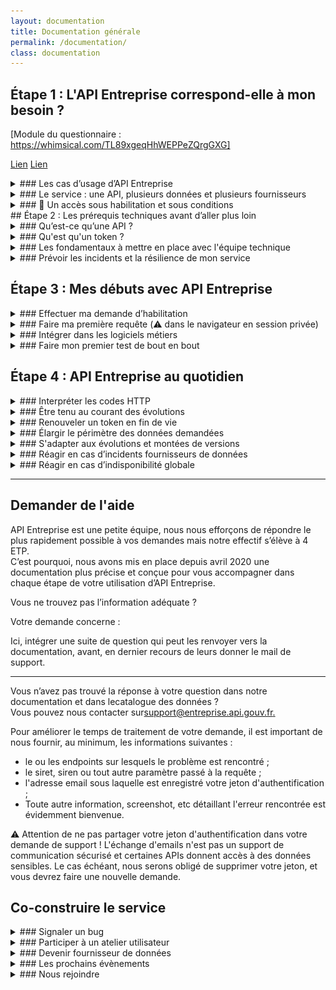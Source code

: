 ```yaml
---
layout: documentation
title: Documentation générale
permalink: /documentation/
class: documentation
---
```

## Étape 1 : L'API Entreprise correspond-elle à mon besoin ?

\[Module du questionnaire : https://whimsical.com/TL89xgeqHhWEPPeZQrgGXG]

<a class="tpl-button tpl-button--alternate" href="lien">Lien</a>
<a class="tpl-button tpl-button--primary" href="lien">Lien</a>

<details class="fold">
<summary>
### Les cas d’usage d’API Entreprise
</summary>

API Entreprise répond à deux grands types d’usages :

<details class="fold">
<summary>
###### Le pré-remplissage d'un formulaire à destination du public
</summary>

Vous pouvez mettre en place une aide à la saisie pour vos usagers, avec les endpoints `entreprises`, `etablissements` et `associations`. L’usager renseigne son numéro de SIRET, ou toute autre valeur discriminante ; le formulaire est alors pré-rempli des champs disponibles par votre API.

{:.tpl-notification}
La création d’un formulaire pré-rempli est faite pour assister l’usager, celui-ci doit toujours pouvoir amender, rectifier ces mêmes informations sans difficultés.

> L'AIFE a mis en place une démarche dématérialisée pour permettre aux entreprises d’obtenir leur [document Unique de Marché Européen](https://dume.chorus-pro.gouv.fr/). Elle utilise l'API Entreprise pour pré-remplir les formulaires de ses utilisateurs 

⚠️ **Le pré-remplissage est possible uniquement pour des APIs distribuant des informations publiques.**
Par exemple, l’endpoint `entreprise` qui regroupe des données ouvertes et fermées, ne peut être utilisé pour le pré-remplissage, que **si et seulement si** les entreprises non-diffusibles (dont les données sont confidentielles) ne sont pas appelées.

ℹ️ **Quel avantage à passer par API Entreprise si les données sont libres ?** API Entreprise vous simplifie l'implémentation de cette aide à la saisie, en vous donnant accès à une information structurée, facilement intégrable dans votre produit.

</details>

<details class="fold">
<summary>
###### L’obtention d’une donnée en back office par un agent habilité
</summary>

L'API entreprise sert aux agents habilités à récupérer automatiquement des informations, elle donne accès : 

* soit à des justificatifs, certificats, bilans, ... papier numérisés ou document PDF ;
* soit à la donnée brute, décrite par un champ JSON, qui permet une automatisation plus performante encore.
* soit les deux.

</details>

<center>
<a class="tpl-button tpl-button--primary" href="../cas_usage/">Découvrir tous les cas d'usage</a>
</center>

</details>

<details class="fold">
<summary>
### Le service : une API, plusieurs données et plusieurs fournisseurs
</summary>
#### Les qualités du service

**API Entreprise démarche les administrations et fait les différentes demandes d’accès.** Si votre demande d'habilitation est validée, vous avez une seule clé d’accès sécurisée. De plus, API Entreprise agrège et vous restitue les connaissances techniques et métiers.

{:.tpl-notification}
Sans API Entreprise, vous êtes obligé de demander toutes les APIs nécessaires à votre service, auprès des différentes administrations. Cette recherche n'est pas forcément fructueuse car les organisations n'ont pas toujours un site ou un contact public pour leurs APIs ; par ailleurs, vous devez ensuite comprendre plusieurs système techniques, générer plusieurs mots de passe, collaborer avec plusieurs contacts techniques et métier.

#### La liste exhaustive des données

##### Informations générales <a id="infos_generales"></a>

{:.tpl-table}
| Données                                              |        Producteur        |                 Endpoint                  |        Type         |    Ouverture    |
| ----------------------------------------------------- |:------------------------:|:-----------------------------------------:|:-------------------:|:---------------:|
| [Données de référence d'une entreprise](../catalogue/#entreprises){:target="_blank"}                  |    INSEE & Infogreffe    |            `entreprises`            |    données JSON     |    publiques    |
| [Données de référence d'un établissement](../catalogue/#etablissements){:target="_blank"}                |          INSEE           |          `etablissements`           |    données JSON     |    publiques    |
| [Extrait  RCS](../catalogue/#extrait_rcs_infogreffe){:target="_blank"}                                           |        Infogreffe        |         `extraits_rcs_infogreffe`         |    données JSON     |    publiques    |
| [Informations déclaratives d'une association](../catalogue/#associations){:target="_blank"}                 | Ministère de l'Intérieur |              `associations`               |    données JSON     |    publiques    |
| [Divers documents d'une association](../catalogue/#documents_associations){:target="_blank"}                     | Ministère de l'Intérieur |         `documents_associations`          |     PDF (image)     |    publiques    |
| [Actes](../catalogue/#actes_inpi){:target="_blank"}                     | INPI |         `actes_inpi`          |       Archive ZIP (PDF et XML)   |    publiques    |

##### Informations financières <a id="infos_financieres"></a>

{:.tpl-table}
| Données                                              |        Producteur        |                 Endpoint                  |        Type         |    Ouverture    |
| ----------------------------------------------------- |:------------------------:|:-----------------------------------------:|:-------------------:|:---------------:|
| [Chiffre d'affaires](../catalogue/#exercices){:target="_blank"}                                     |          DGFIP           |                `exercices`                |    données JSON     | confidentielles |
| [Bilans annuels](../catalogue/#bilans_inpi){:target="_blank"}                                      |     INPI     |         `bilans_inpi`          |    données JSON     | publiques et confidentielles |
| [3 derniers bilans annuels](../catalogue/#bilans_entreprises_bdf){:target="_blank"}                                      |     Banque de France     |         `bilans_entreprises_bdf`          |    données JSON     | confidentielles |
| [Déclarations de résultats](../catalogue/#liasses_fiscales_dgfip){:target="_blank"}       |          DGFIP           |         `liasses_fiscales_dgfip`          |    données JSON     | confidentielles |

##### Attestations sociales et fiscales <a id="attestations_sociales_fiscales"></a>

{:.tpl-table}
| Données                                              |        Producteur        |                 Endpoint                  |        Type         |    Ouverture    |
| ----------------------------------------------------- |:------------------------:|:-----------------------------------------:|:-------------------:|:---------------:|
| [Attestation fiscale](../catalogue/#liasses_fiscales_dgfip){:target="_blank"}                                    |          DGFIP           |       `attestations_fiscales_dgfip`       |     PDF (texte)     | confidentielles |
| [Attestation de vigilance](../catalogue/#attestations_sociales_acoss){:target="_blank"}                               |          ACOSS           |       `attestations_sociales_acoss`       |     PDF (texte)     | confidentielles |
| [Conformité emploi des travailleurs handicapés](../catalogue/#attestations_agefiph){:target="_blank"}  |         AGEFIPH          |          `attestations_agefiph`           |    données JSON     | confidentielles |
| [Cotisation de sécurité sociale agricole](../catalogue/#cotisations_msa){:target="_blank"}                |           MSA            |             `cotisations_msa`             |    données JSON     | confidentielles |
| [Cotisations retraite bâtiment](../catalogue/#cotisation_retraite_probtp){:target="_blank"}                       |          PROBTP          | `attestations_cotisation_retraite_probtp` |    données JSON     |    publiques    |
| [Carte professionnelle travaux publics](../catalogue/#cartes_professionnelles_fntp){:target="_blank"}         |          FNTP           |            `cartes_professionnelles_ftp`            |         PDF         |    publiques    |
| [Cotisations congés payés & chômage intempéries](../catalogue/#certificats_cnetp){:target="_blank"}         |          CNETP           |            `certificats_cnetp`            |         PDF         |    publiques    |

##### Certifications professionnelles <a id="certificats_pro"></a>

{:.tpl-table}
| Données                                              |        Producteur        |                 Endpoint                  |        Type         |    Ouverture    |
| ----------------------------------------------------- |:------------------------:|:-----------------------------------------:|:-------------------:|:---------------:|
| [Certification RGE](../catalogue/#certificats_rge_ademe){:target="_blank"}                                      |          ADEME           |          `certificats_rge_ademe`          | données JSON et PDF |    publiques    |
| [Certification de qualification bâtiment](../catalogue/#certificats_qualibat){:target="_blank"}                  |          OPQIBI          |           `certificats_qualibat`            |    données JSON     |    publiques    |
| [Certification de qualification d'ingénierie](../catalogue/#certificats_opqibi){:target="_blank"}                  |          OPQIBI          |           `certificats_opqibi`            |    données JSON     |    publiques    |

##### Propriété intellectuelle <a id="propriete_intellectuelle"></a>

{:.tpl-table}
| Données                                              |        Producteur        |                 Endpoint                  |        Type         |    Ouverture    |
| ----------------------------------------------------- |:------------------------:|:-----------------------------------------:|:-------------------:|:---------------:|
| [Brevets, modèles et marques déposés](../catalogue/#extraits_courts_inpi){:target="_blank"}                   |           INPI           |          `extraits_courts_inpi`           |    données JSON     |    publiques    |

<br>

#### Une documentation technique et métier par endpoint

Toutes les données de la liste précédente sont détaillées dans le [catalogue de données](../catalogue/). Une barre de recherche est à votre disposition pour filtrer les données :

![](../assets/images/documentation/interface-barre de recherche.png)

Chaque endpoint est présenté de façon synthétique :

![](../assets/images/documentation/interface-endpoint-presentation.png)

Des informations complémentaires, dont le détail précis des champs délivrés par l’API sont disponibles en cliquant sur le bouton “documentation” :

![](../assets/images/documentation/interface-onglet-documentation.png)

<center>
<a class="tpl-button tpl-button--primary" href="../catalogue/">Parcourir le catalogue des données</a>
</center>

#### Nos engagements

Utiliser le service API Entreprise, c'est aussi bénéficier des engagements de la Direction du Numérique : 

* **L’engagement de disponibilité est de 99,5 %.**
  La disponibilité des données est consultable en temps réel pour chaque endpoint dans le catalogue des donnée. Une historisation est aussi publiée, ainsi que les rapports d’incidents et les perspectives de résolution. Par ailleurs, les informations sur votre consommation sont disponibles dans votre tableau de bord.

  {:.tpl-notification}
  Toutefois, ce service agrégeant de nombreux fournisseurs de données et étant donc dépendant de leurs disponibilités, API Entreprise ne porte donc aucune responsabilité s’agissant de la qualité ou du contenu intrinsèque des données. Par ailleurs, le service ne modifie pas les données à l’exception d’une standardisation contextuelle limitée (minuscule vers majuscule, format de date, nombre d’espaces).
* **L’utilisation d’API Entreprise est gratuite.**
  Les coûts d’investissements et de fonctionnement sont pris en charge par la DINUM. En revanche, les coûts de raccordement à API Entreprise vous incombent.
* **API Entreprise propose une assistance technique et fonctionnelle** permettant aux utilisateurs de définir et de mettre en œuvre au mieux leur projet.
* **API Entreprise respecte le cadre légal.**
  Le service s'engage à respecter en totalité les conditions de protection des données et les règles de confidentialité.

</details>

<details class="fold">
<summary>
### 🔐 Un accès sous habilitation et sous conditions
</summary>

#### Une habilitation instruite par la DINUM

Tout accès à l'API Entreprise se fait sous réserve d'en [avoir obtenu l’habilitation](#effectuer-ma-demande-dhabilitation/anticiper-votre-demande).

L'API entreprise est **réservée aux acteurs publics investis d’une mission de service public** : les administrations, leurs opérateurs et les collectivités, les acteurs de santé, etc.
Leurs prestataires privés peuvent être destinataires des informations techniques permettant l'usage de l'API mais en aucun cas des données elles-même.

#### S'engager à ne pas diffuser les données reçues

Premièrement, avant toute transmission de données, l’usager doit être informé, et en cas d’exposition des données, son consentement doit être explicite.

###### Dans le cas d’un pré-remplissage à destination du public

Une partie des données des endpoints `entreprise`, `etablissement` et `associations`, les données publiques, peuvent servir au pré-remplissage de formulaires publics. Même si ces données ne sont pas confidentielles, le fournisseur de service s’engage à ne pas commercialiser les données reçues au travers d'API Entreprise et à ne pas les communiquer à des tiers en dehors des cas prévus par la loi.

###### Dans le cas d’une utilisation par un agent habilité en back office

La plupart des données disponibles sur API Entreprise sont protégées par des secrets. Vous assurez donc la protection de ces données et le respect des règles de confidentialité.

Entre autres, le service ne doit pas permettre à quiconque n’ayant pas un niveau d’authentification suffisant, d’accéder à des données. Leur accès est restreint aux seuls les agents dûment habilités, dont les requêtes sont tracées pour une durée de 36 mois.

#### Avoir un équipement technique minimal

Vous êtes techniquement en mesure de pouvoir démarrer avec API Entreprise si :

* vous travaillez ou vous vous apprêtez à travailler avec un éditeur de logiciel.
  Celui-ci doit être en mesure d’intégrer API Entreprise.
* ou bien vous avez une direction des systèmes d’information (DSI) qui peut intégrer des APIs.

Pour comprendre en détail les éléments techniques nécessaires consulter la rubrique “Les questions à poser à mon équipe technique”.

</details>
## Étape 2 : Les prérequis techniques avant d’aller plus loin

<details class="fold">
<summary>
### Qu’est-ce qu’une API ?
</summary>

Une API permet d’agir sur des ressources contenues dans un autre système d’informations, sans soi-même avoir la main sur ce système d’information.

Dans le cas qui nous occupe, les ressources sont des informations sur les entreprises, et l’action est une consultation.

![](../assets/images/documentation/fonctionnement.png)

#### Comment se déroule un appel à l’API ?

Voici, décrit en quelques étapes, la façon dont vous ou votre équipe technique allez faire votre requête à l’API pour accéder aux données :

**Étape 1** : Je suis préalablement habilité, et j’ai donc accès à différentes données, regroupées par endpoint.

**Étape 2** : Je choisis l’endpoint qui m’intéresse ;

**Étape 3** : Je construis mon URL d’appel avec cet endpoint :

<details class="fold">
<summary>
Voici les éléments qui constituent l’URL d’appel :
</summary>


{:.tpl-table}
| Éléments composant la requête                                            |        Exemples                                             |
|:----------------------------------------------------------:|:-----------------------------------------:|
|**Domaine** <br>(ou préfixe) <br>qui conduit à l'API de façon sécurisée|`http://entreprise.api.fouv.fr`|
|**Numéro de la version** <br>(par défaut désormais en V2)|`/v2`|
|**Nom de la donnée recherchée** <br>(ou *endpoint*)|`/attestation_fiscale_dgfip`|
|**Identité de l'établissement concerné** <br>(souvent SIREN ou SIRET)|`/SIRENouSIRETdeL'Etablissement`|
|**Votre jeton d'accès**|`?token=JetonD'Habilitation`|
|**Des paramètres de traçabilité**|`&context=CadreDeLaRequête`<br> `&recipientBénéficiareDeL'Appel=`<br> `&object=RaisonDeL'AppelOuIdentifiant`<br> `?user_id=IdentifiantDeL'UtilisateurPhysique`<br> et autres selon les endpoints ...|

**Tous ces éléments mis bout à bout constituent une requête HTTP qui appelle l'API :** 

```
https://entreprise.api.gouv.fr/v2/attestation_fiscales_dgfip/SirenDeL’Entreprise?token=JetonD’Habilitation&user_id=IdentifiantDeL’UtilisateurPhysique&context=CadreDeLaRequête&recipient=BénéficaireDeL’Appel&object=RaisonDeL’AppelOuIdentifiant
```
</details>

**Étape 4** : Je passe mon appel :

* À des fins de tests, au travers de mon navigateur

Pour passer votre appel, vous pourriez écrire l’URL dans votre navigateur. La page chargée vous renverrait les données demandées.

C’est ce que nous vous proposons de faire ici par le biais d’un test uniquement.

⚠️ En effet, il y a des précautions à prendre : Par défaut l’historique de votre navigateur enregistre des informations confidentielles dont votre jeton d’accès. Or comme vous avez pu le lire dans la rubrique“conditions de (non)diffusion des données”, la grande majorité des données accessibles par API Entreprise sont protégées par des secrets, vous êtes tenus de vous assurer qu’elles ne soient pas diffusées.

* En production, par le biais d’un logiciel métier

Pour veiller à la protection des données, l’ensemble des appels que vous allez réaliser en production seront passés par l’intermédiaire d’un logiciel métier.

**Étape 5** : Je reçois une réponse comportant les données. La réponse est au format JSON, nous détaillons sa structure dans la prochaine partie.

#### Comment s'interprète la réponse de l’API ?

##### Structure d’une réponse JSON

Pour chaque appel effectué vous allez recevoir une réponse au format JSON. Ce langage informatique présente l’avantage d’être lisible par un non expert ; tout en étant compréhensible par une machine.

Une réponse JSON est composée de paires `“champ”` / `“valeur”` :

* Le `“champ”`, ou “nom”, ou “clé”, décrit le type d’information, c’est un invariable.
* La “valeur” est une variable, c’est justement la donnée que vous recherchez.

**API Entreprise retourne trois grands types de réponses :**

Le JSON vous renvoie un lien URL, permettant d’accéder à un document PDF :

```
{
  "url":"http://la-fameuse-url-permettant-d-acceder-au-document.pdf"
}
```

Le JSON vous renvoie un lien URL, permettant d’accéder à une archive de plusieurs documents, au format ZIP:

```
{
   "http://la-fameuse-url-permettant-d-acceder-a-l-archive-de-documents.zip"
}
```

Le JSON vous renvoie les données, structurées :

Dans ce cas précis, les données étant toutes renvoyées au format JSON, les couples “champ” / “valeur” peuvent être regroupé dans différentes catégories.

```
{
  "eligible": true,
  "message": "00 Compte éligible pour attestation de cotisation"`
}
```

Pour une information détaillée par endpoint, reportez-vous au catalogue de données.

</details>

<details class="fold">
<summary>
### Qu'est qu'un token ?
</summary>

#### Le token, une clé unique et privée

Le token est votre code secret vous permettant d’accéder à API Entreprise.

Si votre demande d’habilitation est validée, il vous est délivré dans votre espace personnel.

Cette clé est unique et privée ; nous nous appuyons sur un standard ouvert et normalisé de l’industrie : le Json Web Token (aka JWT) ([RFC 7519](https://tools.ietf.org/html/rfc7519)). Ce jeton est autonome et permet de transmettre de façon sécurisée les informations d'authentifications nécessaires pour utiliser l'API. Ces jetons sont vérifiés et fiables car signés numériquement avec une date d'expiration.

#### Ne jamais divulguer mon token

⚠️ Votre token vous est propre, il ne faut pas le diffuser: c’est comme votre clé d’appartement, vous ne l’envoyez pas par la poste car il y a un risque que celle-ci soit interceptée par une personne mal intentionnée.

C’est pourquoi, vous ne devez jamais copier-coller un token dans un moteur de recherche ou dans un e-mail.L’usage de votre token se fait uniquement dans votre logiciel métier sécurisé utilisé pour réaliser vos appels.

#### Un token a une fin de vie

La durée de vie d’un token est limitée, sa date d’expiration est indiqué dans votre espace personnel.

Le token peut également être supprimé s’il a été diffusé par mégarde.

Le renouvellement d’un token est très facile et rapide. C’est pourquoi, si vous avez divulguer votre token par erreur, n’hésitez pas à écrire rapidement au support. Pour en savoir plus le renouvellement d’un token, consultez la rubrique“renouveler un token en fin de vie”.

</details>

<details class="fold">
<summary>
### Les fondamentaux à mettre en place avec l'équipe technique
</summary>

Vous travaillez avec la DSI de votre administration ou avec un éditeur de logiciel, voici la liste des fondamentaux que votre équipe technique doit être en mesure de mettre en place pour un bon fonctionnement de l'API Entreprise : 

☑️ Vérifier qu’ils peuvent prendre en charge la mise à jour des protocoles de sécurité HTTPS ;

☑️ Anticiper la mise à jour du logiciel métier ;

☑️ Vérifier la version des langages. API Entreprise ne fonctionne qu’avec Java 1.7 minimum (pour la gestion des certificats de +1024 bit) ;

☑️ Vérifier les dispositifs d’alerte mis en place : certificat SSL ;

☑️ Firewall / White list IP

☑️ Anticiper les coûts de maintenance qui s'ajouteront aux coûts de mise en place.

</details>

<details class="fold">
<summary>
### Prévoir les incidents et la résilience de mon service
</summary>

Il se peut qu’un incident survienne chez un fournisseur de données. Votre logiciel doit vous permettre de fonctionner de manière dégradée :

* si vous effectuez une fonction de pré-remplissage et que le service est à l’arrêt, prévoyez un fonctionnement sans pré-remplissage.
* en cas d’utilisation de justificatifs, prévoyez de permettre à vos usagers de pouvoir transmettre un document par eux-même.

💡 Le Dîtes-le-nous-une-fois ne doit pas bloquer les usagers en cas d’incident techniques : vos usagers préfèreront toujours vous redonner leurs informations plutôt que de ne pas pouvoir utiliser votre service.

</details>

## Étape 3 : Mes débuts avec API Entreprise

<details class="fold">
<summary>
### Effectuer ma demande d’habilitation
</summary>

<a id="DemandeDhabilitation"></a>

#### Anticiper votre demande

Vous êtes désormais convaincus et prêts à utiliser le service API Entreprise, il vous faut désormais faire une demande d'accès. Vous trouverez ici la liste des informations qui vont vous être demandé : 

* **le numéro siret de votre administration**. Vous pouvez vous aider de (<https://entreprise.data.gouv.fr>) pour le retrouver.
* **les données que vous souhaitez obtenir**. Une sélection vous sera proposée parmi une liste de données décrites dans la section "données délivrées".

  Aidez-vous des [cas d'usage](https://entreprise.api.gouv.fr/cas_usage/) décrits pour vous assurer de votre légitimité.
  L’ensemble des données disponibles sur API Entreprise est détaillé dans le catalogue des données. Vous pouvez filtrer les données par cas d’usage.

  Une demande d’accès ne peut pas couvrir plusieurs contextes métiers différents et doit être adaptée au public utilisateur final. Si vous avez plusieurs contextes métiers pour lesquels vous souhaitez demander un accès, il vous faudra formuler une demande par contexte.

  \####### Exemple de la Région Occitanie :

  Dans le cadre de son hub entreprises, 3 demandes différentes ont été faites :

  * Une demande pour faciliter le renseignement des données par l’usager en pré-remplissant des formulaires à partir d’un numéro de SIRET ;
  * Une demande pour la pré-qualification des dossiers d’aides publiques avec l’accès à quelques données sensibles ;
  * Une demande pour l’instruction de dossiers avec l’accès à un nombre important de données sensibles pour aider les agents instructeurs.

  La région s’est vue remettre un espace client avec 3 tokens d’accès aux permissions différentes.
* **le cadre administratif et légal** (texte ou délibération/décision) qui vous légitime à recevoir ces données. Il est possible de mettre un lien vers le texte de loi, ajouter des pièces jointes ou décrire votre contexte ;
* **les coordonnées du responsable du traitement** ;
  Le responsable du traitement des données est la personne physique ou morale qui, seul ou conjointement avec d’autres, détermine les finalités et les moyens du traitement des données à caractère personnel. Seule une personne appartenant à l'organisme demandeur peut être renseignée.
* l**es coordonnées de votre délégué·e à la protection des données** (DPD) ;
  Le DPD est la personne qui s'assure que l'organisation protège convenablement les données à caractère personnel, conformément à la législation en vigueur. C'est généralement une personne appartenant à l'organisme demandeur.

  \####### Je n’ai pas de DPD, que faire ?

  Si vous n’avez pas de DPD, c’est que vous n’êtes probablement pas habilité à pouvoir utiliser API Entreprise. En effet, la nomination d’un DPD est obligatoire pour toute autorité publique ou tout organisme public, ainsi que pour toute entreprise effectuant un suivi régulier et systématique de données personnelles à grande échelle ou de données personnelles « sensibles ». Ce qui est au cour de l’usage d’API Entreprise.
* **les coordonnées du contact métier** ;
* l**es coordonnées du contact technique**. La personne ou l’équipe en charge du développement de l’interface logicielle qui va permettre l’inter-connection effective avec API Entreprise.

L'ensemble des coordonnées renseignées seront strictement utilisées pour communiquer avec vous.

Vous devrez également **accepter nos conditions générales d’utilisation**, consultables ici.

#### Faire ma demande d’habilitation

Les demandes d’accès à API Entreprise sont instruites sur la plateforme [api.gouv.fr](https://datapass.api.gouv.fr/api-entreprise). Si vous n’en disposez pas déjà, il vous sera demandé de vous créer un compte. Des demandes multiples ne nécessitent pas de création de compte supplémentaire.

**Étape 1** : Créer un compte

Toute demande d'accès à l'API Entreprise nécessite la création d’un compte à l’adresse suivante :<https://auth.api.gouv.fr/users/sign-up>Avec un même compte vous pouvez réaliser plusieurs demandes, et également accéder à API Particulier.

![](https://lh4.googleusercontent.com/zwRySXH-XJp1M6Tr0YWeN1RYfu-BLWgPyia6EV8S8VjLyueHfcMNZyyW7IbF1C0r-ffQM8aOAHtQM_ynyYK2dGmbAk91XKjjONVl62kxIuvInhQ_jty0TGC4bkTZteDb9g)

**Étape 2** : Remplir le formulaire d’accès

![](https://lh6.googleusercontent.com/I-rQQBGLDFlsu28sQWDrQ14j1mHwk5UdogA2heVJKjYpttEo3ZtI02ixG76zXag29hHDdI5Lyuro9YFdVnvq-6tvh9x_NVCrczC7-_EOZZjWpY6-F9yC0YFFkio_w2Ju8Q)

Remplissez[ le formulaire de demande d’accès Data Pass](https://datapass.api.gouv.fr/api-entreprise) puis validez le. Au cas où il vous manquerait une information, vous pourrez reprendre ultérieurement le formulaire qui reste à l’état de brouillon dans votre interface

En cas de besoin, vous pouvez inviter un personne à intervenir sur ce formulaire.

**Étape 3** : Attendre la réponse d’API Entreprise

Une fois votre demande validée, nous instruisons alors votre dossier puis prenons une décision d’acceptation ou de refus de la demande d’accès. Le cas échéant nous vous demanderons des précisions supplémentaires.

Cette instruction peut prendre entre entre X à X jours selon l’affluence des demandes.

**Étape 4** : Votre demande est acceptée, votre compte est créé.

Une fois votre dossier validé, nous créons votre compte d’accès à un espace client, votre tableau de bord et vous envoyons un email de confirmation. Cet email vous indiquons conditions générales d’utilisation, et vous fournit un lien pour le choix de votre mot de passe.

**Étape 5** : Se connecter et commencer à utiliser API Entreprise

Une fois votre mot de passe choisi,[connectez-vous](https://dashboard.entreprise.api.gouv.fr/login) à votre espace client. Votre ou vos tokens vous y attendent. Vous pouvez commencer à les utiliser pour appeler l’API Entreprise. Le tableau de bord vous permet aussi d’avoir accès à des statistiques d’utilisation des données.

</details>

<details class="fold">
<summary>
### Faire ma première requête (⚠️ dans le navigateur en session privée)
</summary>

#### Récupérer mon token dans l’espace client

#### Instruire les paramètres de traçabilité

API Entreprise vous permet de faire circuler, et d’accéder à des données protégées. C’est pourquoi nous vous demandons de renseigner dans chacune de vos requêtes, non seulement un jeton d’accès, mais aussi certaines informations qualifiant votre requête ; dans un objectif de traçabilité.

Ces paramètres sont obligatoires. Les appels ne comportant pas ces paramètres sont rejetés, et un code erreur vous est renvoyé. Aucun contrôle qualitatif de la donnée n'est effectué sur ces paramètres.

Pour chaque endpoint, nous précisons dans le catalogue des données les paramètres obligatoires.

{:.tpl-table}
| Paramètres obligatoires                                            |      Informations à renseigner                                           |
|:----------------------------------------------------------:|-----------------------------------------|
|`&context=CadreDeLaRequête`|**Cadre de la requête** <br>*Par exemple : aides publiques, marchés publics ou gestion d'un référentiel tiers utilisé pour tel type d'application.*
|`&recipient=BénéficaireDeL'Appel`|**Bénéficiaire de l'appel** <br>(siret de l'administration destinatrice des données)
|`&object=RaisonDeL'AppelOuIdentifiant`|**La raison de l'appel** <br> ou l'identifiant de la procédure <br>(numéro de marché publique, nom de la procédure, description courte (< 50 caractères))
|`?user_id=IdentifiantDeL'UtilisateurPhysique`|*\[obligatoire pour les endpoints DGFIP]*<br> **L'identifiant de l'utilisateur physique qui fait l'appel** <br>Par exemple dans le cas d'une place de marché, il s'agit de l'identifiant de l’acheteur public qui consulte la pièce. Il servira en cas d’utilisation anormal de l’API pour remonter à la source et vérifier que l’utilisateur avait bien le droit d’accéder à cette donnée. 

#### Voir ma première trace d’appel dans le tableau de bord

</details>

<details class="fold">
<summary>
### Intégrer dans les logiciels métiers
</summary>

##### Comment faire mes appels de traitement de masse ?

Il est de plus souhaitable que vous fassiez vos batch automatiques la nuit ou durant les heures creuses afin de ne pas affecter la qualité du service pour le reste des usagers.\
Vous devez vous assurer de respecter la volumétrie, et donc de temporiser vos appels sous la limite décrite ci-après :

<a id="RespecterLaVolumetrie"></a>

##### Respecter la volumétrie (quotas, nombre d’appels autorisés)

Sur API Entreprise, vous avez le droit à 2000 requêtes par tranche de 10 minutes par IP interrogeant nos services.

Au delà de ce taux votre IP sera bannie temporairement de nos serveurs. Les appels depuis une IP bannie ne renvoient pas de codes http, le serveur ne répond tout simplement pas. Par contre, dans votre tableau de bord, vous pouvez vérifier si vous avez dépassé ce seuil . Si par mégarde vous vous retrouviez dans cette situation, adressez-nous un email [support@entreprise.api.gouv.fr](mailto:support@entreprise.api.gouv.fr)

Si vous avez besoin de plus de volumétrie, veuillez également nous contacter, nous étudierons votre demande et si la situation s'y prête, nous whitelisterons votre / vos IPs pour éviter qu'elles ne se fassent bannir.

##### Configurer le temps maximal d’attente de la réponse ou timeout

Letimeout est le temps d'attente maximal de réponse à une requête. Pour chaque endpoint, nous vous indiquons le timeout idéal dans le catalogue de donnée.

Le timout est un outil important qui permet de ne pas immobiliser votre logiciel en le laissant bloqué sur une appel sans réponse.

De façon générale, nous vous recommandons un timeout:

* de 5 secondes pour les appels de données structurées JSON
* de 12 secondes pour les appels retournant un PDF ou un ZIP.

De même, pour ne pas immobiliser nos serveurs, nous attendons les réponses de nos fournisseurs un maximum de 10 secondes avant de vous les retransmettre. Si ce délai d’attente est dépassé un code erreur HTTP 504 vous sera renvoyé.

##### Les requêtes multi-origines (CORS -Cross Origin Ressource Sharing) ne sont pas autorisées

API Entreprise est un service disponible sous habilitation, car il permet aux utilisateurs d'obtenir des données souvent protégées par des secrets. Nous ne pouvons donc pas autoriser le CORS qui vous permettrait d'interroger directement API Entreprise depuis un site ou une application web. Cela impliquerait que votre token d'accès soit présent dans le code source du site web en question, et donc soit disponible au public. 

Pour mettre à disposition les données API Entreprise depuis un navigateur, il vous faut mettre en place un système de proxy pour ne pas appeler directement nos APIs.

##### Construire en compatibilité ascendante

</details>

<details class="fold">
<summary>
### Faire mon premier test de bout en bout
</summary>

</details>

## Étape 4 : API Entreprise au quotidien

<details class="fold">
<summary>
### Interpréter les codes HTTP
</summary>

Toute réponse de l’API comprend la réponse JSON (expliquée ci-dessus) ainsi qu’un code HTTP. Celui-ci n’est pas immédiatement lisible par un humain, il est destiné aux traitements automatiques. (source :<https://fr.wikipedia.org/wiki/Liste_des_codes_HTTP>)

Ces codes permettent de se renseigner sur le statut de l’appel, toutes les explications complémentaires sont indiquées dans le JSON.

API Entreprise a harmonisé les codes erreur de l’ensemble des fournisseurs de données afin de vous en simplifier la compréhension. Pour cela, nous nous sommes appuyés sur le protocole HTTP.

###### En cas de succès, le code HTTP commencera par 2 :

{:.tpl-table}
| Code HTTP                                       |      Signification                                           |
|:----------------------------------------------------------:|----------------------------------------|
|`200` | **Tout va bien.**
|`206` | **Réponse incomplète** - La requête a fonctionné mais un des fournisseurs de données a renvoyé une erreur ou une réponse incomplète. Les valeurs concernées dans le JSON contiennent le message : “Donnée indisponible”.|

###### En cas d’échec, le code HTTP commence par 4 si l’erreur vient de votre côté :

{:.tpl-table}
| Code HTTP                                       |      Signification                                           |
|:----------------------------------------------------------:|----------------------------------------|
|`400` | **Mauvaise requête** – La syntaxe de votre requête est erronée.
|`401` | **Non autorisé** – Votre token est invalide ou manquant.\
|`403` | **Interdit** – Le serveur a compris votre requête mais refuse de l’exécuter car votre jeton ne vous donne pas accès à cette ressource.\
|`404` | **Non trouvé** – La ressource (l'entreprise, le certificat, …) demandée n'a pas été trouvée. Cette erreur intervient par exemple lors de l’entrée d’un numéro de SIREN qui n’existe pas, ou bien lorsque l’entreprise qu’il designe est en dehors du périmètre de l’endpoint.\
|`422` | **Entité non traitable** – Le format de la donnée passée en paramètre n'est pas accepté. Par exemple, si vous entrez 20 chiffres dans le paramètre SIREN, votre requête est automatiquement rejetée, car un SIREN fait obligatoirement 9 chiffres.\
|`451` | **Indisponible pour raisons légales** - ce code est spécifiquement renvoyé lorsque vous demandez les informations d’une entreprise ou d’un établissement non diffusible au travers des endpoints `entreprises` et `etablissements` de l’INSEE, sans avoir utilisé l’option d’appel spécifique. Pour en savoir plus, consultez la documentation de cet endpoint dans le catalogue de données.|

###### En cas d’échec, le code HTTP commence par 5 si l’erreur provient d’API Entreprise ou bien des fournisseurs de données :

{:.tpl-table}
| Code HTTP                                       |      Signification                                           |
|:----------------------------------------------------------:|----------------------------------------|
|`500` | **Erreur interne à API Entreprise** – Une erreur interne du serveur d’API Entreprise est survenue. Consultez votre tableau de bord, l’historique de l’incident devrait y être affiché ; ainsi que les actions à venir.
|`502` | **Erreur interne fournisseur** – Une erreur interne du serveur du ou des fournisseurs est survenue. Consultez votre tableau de bord, l’historique de l’incident devrait y être affiché ; ainsi que les actions à venir.\
|`503` | **Service non disponible** – Le service est temporairement indisponible ou en maintenance. Pour connaître l’historique de disponibilité et les incidents type de l’endpoint, vous pouvez consulter le catalogue de données.\
|`504` | **Intermédiaire hors délai** – Le(s) producteur(s) de données ont mis trop de temps à répondre. Notre temps d’attente, nous permettant de ne pas immobiliser le serveur sur un appel sans réponse, est fixé à 10 secondes et a été dépassé.|

En cas d’erreur, le JSON vous détaille la raison de l’erreur, le champ concerné se nomme `“errors”`. Lorsqu’un endpoint retourne des données agrégées de plusieurs fournisseurs, le JSON renvoyé contient un champ `“gateway error”`. Sa valeur vaut `“true”` lorsqu'une erreur survient auprès d'au moins un fournisseur.

</details>

<details class="fold">
<summary>
### Être tenu au courant des évolutions
</summary>
</details>

<details class="fold">
<summary>
### Renouveler un token en fin de vie
</summary>
</details>

<details class="fold">
<summary>
### Élargir le périmètre des données demandées
</summary>
</details>

<details class="fold">
<summary>
### S'adapter aux évolutions et montées de versions
</summary>

#### Endpoints en particulier

#### Paramètres d’appel

#### Nouvelles API

#### Changement de la source de données

#### Sécurité et volumétrie

</details>

<details class="fold">
<summary>
### Réagir en cas d’incidents fournisseurs de données
</summary>
</details>

<details class="fold">
<summary>
### Réagir en cas d’indisponibilité globale
</summary>

#### Vérifier ne pas avoir dépasser la volumétrie autorisée

Le service API Entreprise semble soudainement rejeter vos requêtes ? Vérifiez que vous avez bien [respecté les limites de volumétrie](#RespecterLaVolumetrie).

</details>

- - -

## Demander de l'aide

API Entreprise est une petite équipe, nous nous efforçons de répondre le plus rapidement possible à vos demandes mais notre effectif s’élève à 4 ETP.\
C’est pourquoi, nous avons mis en place depuis avril 2020 une documentation plus précise et conçue pour vous accompagner dans chaque étape de votre utilisation d’API Entreprise.

Vous ne trouvez pas l’information adéquate ?

Votre demande concerne :

Ici, intégrer une suite de question qui peut les renvoyer vers la documentation, avant, en dernier recours de leurs donner le mail de support.

- - -

Vous n’avez pas trouvé la réponse à votre question dans notre documentation et dans lecatalogue des données ?\
Vous pouvez nous contacter sur[support@entreprise.api.gouv.fr.](mailto:support@entreprise.api.gouv.fr)

Pour améliorer le temps de traitement de votre demande, il est important de nous fournir, au minimum, les informations suivantes :

* le ou les endpoints sur lesquels le problème est rencontré ;
* le siret, siren ou tout autre paramètre passé à la requête ;
* l'adresse email sous laquelle est enregistré votre jeton d'authentification ;
* Toute autre information, screenshot, etc détaillant l'erreur rencontrée est évidemment bienvenue.

⚠️ Attention de ne pas partager votre jeton d'authentification dans votre demande de support ! L'échange d'emails n'est pas un support de communication sécurisé et certaines APIs donnent accès à des données sensibles. Le cas échéant, nous serons obligé de supprimer votre jeton, et vous devrez faire une nouvelle demande.

## Co-construire le service

<details class="fold">
<summary>
### Signaler un bug
</summary>
</details>

<details class="fold">
<summary>
### Participer à un atelier utilisateur
</summary>
</details>

<details class="fold">
<summary>
### Devenir fournisseur de données
</summary>
</details>

<details class="fold">
<summary>
### Les prochains évènements
</summary>
</details>

<details class="fold">
<summary>
### Nous rejoindre
</summary>
</details>